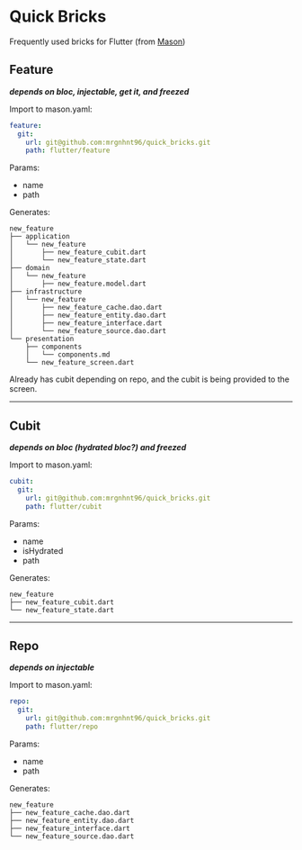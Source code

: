 # Quick Bricks
Frequently used bricks for Flutter (from [Mason](https://pub.dev/packages/mason))

## Feature
***depends on bloc, injectable, get it, and freezed***

Import to mason.yaml:
```yaml
feature:
  git:
    url: git@github.com:mrgnhnt96/quick_bricks.git
    path: flutter/feature
```

Params: 
 - name
 - path
 
 Generates:
```
new_feature
├── application
│   └── new_feature
│       ├── new_feature_cubit.dart
│       └── new_feature_state.dart
├── domain
│   └── new_feature
│       ├── new_feature.model.dart
├── infrastructure
│   └── new_feature
│       ├── new_feature_cache.dao.dart
│       ├── new_feature_entity.dao.dart
│       ├── new_feature_interface.dart
│       └── new_feature_source.dao.dart
└── presentation
    ├── components
    │   └── components.md
    └── new_feature_screen.dart
```

Already has cubit depending on repo, and the cubit is being provided to the screen.
 
---

## Cubit
***depends on bloc (hydrated bloc?) and freezed***

Import to mason.yaml:
```yaml
cubit:
  git:
    url: git@github.com:mrgnhnt96/quick_bricks.git
    path: flutter/cubit
```

Params: 
 - name
 - isHydrated
 - path
 
 Generates:
```
new_feature
├── new_feature_cubit.dart
└── new_feature_state.dart
```

---

## Repo
***depends on injectable***

Import to mason.yaml:
```yaml
repo:
  git:
    url: git@github.com:mrgnhnt96/quick_bricks.git
    path: flutter/repo
```

Params: 
 - name
 - path
 
 Generates:
```
new_feature
├── new_feature_cache.dao.dart
├── new_feature_entity.dao.dart
├── new_feature_interface.dart
└── new_feature_source.dao.dart
```
